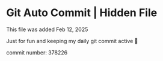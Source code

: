 # Git Auto Commit | Hidden File

This file was added Feb 12, 2025

Just for fun and keeping my daily git commit active 🤪

commit number: 378226

